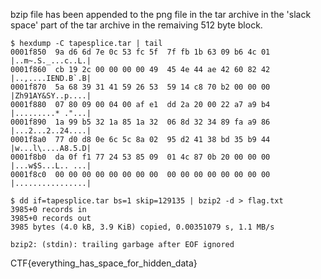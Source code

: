 bzip file has been appended to the png file in the tar archive in the
'slack space' part of the tar archive in the remaiving 512 byte block.

```
$ hexdump -C tapesplice.tar | tail
0001f850  9a d6 6d 7e 0c 53 fc 5f  7f fb 1b 63 09 b6 4c 01  |..m~.S._...c..L.|
0001f860  cb 19 2c 00 00 00 00 49  45 4e 44 ae 42 60 82 42  |..,....IEND.B`.B|
0001f870  5a 68 39 31 41 59 26 53  59 14 c8 70 b2 00 00 00  |Zh91AY&SY..p....|
0001f880  07 80 09 00 04 00 af e1  dd 2a 20 00 22 a7 a9 b4  |.........* ."...|
0001f890  1a 99 b5 32 1a 85 1a 32  06 8d 32 34 89 fa a9 86  |...2...2..24....|
0001f8a0  77 d0 d8 0e 6c 5c 8a 02  95 d2 41 38 bd 35 b9 44  |w...l\....A8.5.D|
0001f8b0  da 0f f1 77 24 53 85 09  01 4c 87 0b 20 00 00 00  |...w$S...L.. ...|
0001f8c0  00 00 00 00 00 00 00 00  00 00 00 00 00 00 00 00  |................|
```

```
$ dd if=tapesplice.tar bs=1 skip=129135 | bzip2 -d > flag.txt
3985+0 records in
3985+0 records out
3985 bytes (4.0 kB, 3.9 KiB) copied, 0.00351079 s, 1.1 MB/s

bzip2: (stdin): trailing garbage after EOF ignored
```

CTF{everything_has_space_for_hidden_data}
